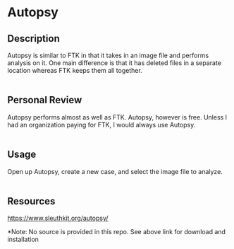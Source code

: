 # Autopsy

## Description
Autopsy is similar to FTK in that it takes in an image file and performs analysis on it. One main difference is that it has deleted files in a separate location whereas FTK keeps them all together.
<br />
<br />

## Personal Review
Autopsy performs almost as well as FTK. Autopsy, however is free. Unless I had an organization paying for FTK, I would always use Autopsy.
<br />
<br />

## Usage
Open up Autopsy, create a new case, and select the image file to analyze.
<br />
<br />

## Resources
https://www.sleuthkit.org/autopsy/

*Note: No source is provided in this repo. See above link for download and installation

